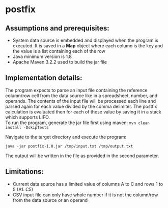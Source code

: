 # postfix

## Assumptions and prerequisites:
- System data source is embedded and displayed when the program is executed.  It is saved in a **Map** object where each column is the key
and the value is a list containing each of the row
- Java minimum version is 1.8
- Apache Maven 3.2.2 used to build the jar file

## Implementation details:
The program expects to parse an input file containing the reference column/row cell from the data source like in a spreadsheet, number, and operands.
The contents of the input file will be processed each line and parsed again for each value divided by the comma delimiter.
The postfix calculation is evaluated then for each of these value by saving it in a stack which supports LIFO.
<br>
To run the program, generate the jar file first using maven: 
<code>mvn clean install -DskipTests</code>

Navigate to the target directory and execute the program:
```
java -jar postfix-1.0.jar /tmp/input.txt /tmp/output.txt
``` 
The output will be written in the file as provided in the second parameter.

## Limitations:
- Current data source has a limited value of columns A to C and rows 1 to 5 (A1..C5)
- CSV input file can only have whole number if it is not the column/row from the data source or an operand
